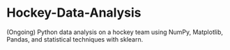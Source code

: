# Hockey-Data-Analysis
(Ongoing) Python data analysis on a hockey team using NumPy, Matplotlib, Pandas, and statistical techniques with sklearn.
